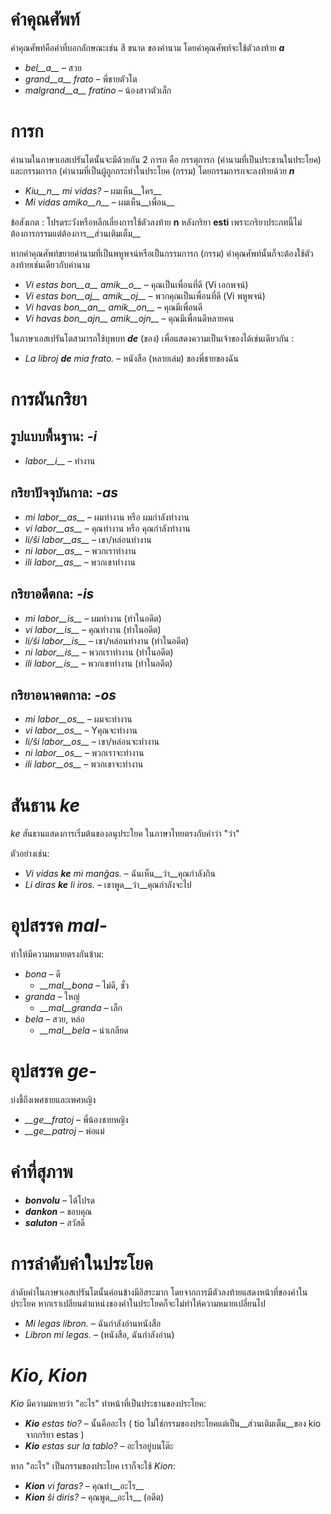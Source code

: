 # คำคุณศัพท์

คำคุณศัพท์คือคำที่บอกลักษณะเช่น สี ขนาด ของคำนาม โดยคำคุณศัพท์จะใช้ตัวลงท้าย *__a__*

- *bel__a__* – สวย
- *grand__a__ frato* – พี่ชายตัวโต
- *malgrand__a__ fratino* – น้องสาวตัวเล็ก

# การก

คำนามในภาษาเอสเปรันโตนั้นจะมีด้วยกัน 2 การก คือ กรรตุการก (คำนามที่เป็นประธานในประโยค) และกรรมการก (คำนามที่เป็นผู้ถูกกระทำในประโยค (กรรม) โดยกรรมการกจะลงท้ายด้วย *__n__*

- *Kiu__n__ mi vidas?* – ผมเห็น__ใคร__
- *Mi vidas amiko__n__* – ผมเห็น__เพื่อน__

ข้อสังเกต : โปรดระวังหรือหลีกเลี่ยงการใช้ตัวลงท้าย __n__ หลังกริยา __esti__ เพราะกริยาประภทนี้ไม่ต้องการกรรมแต่ต้องการ__ส่วนเติมเต็ม__

หากคำคุณศัพท์ขยายคำนามที่เป็นพหูพจน์หรือเป็นกรรมการก (กรรม) คำคุณศัพท์นั้นก็จะต้องใช้ตัวลงท้ายเช่นเดียวกับคำนาม

- *Vi estas bon__a__ amik__o__* – คุณเป็นเพื่อนที่ดี (Vi เอกพจน์)
- *Vi estas bon__aj__ amik__oj__* – พวกคุณเป็นเพื่อนที่ดี (Vi พหูพจน์)
- *Vi havas bon__an__ amik__on__* – คุณมีเพื่อนดี
- *Vi havas bon__ajn__ amik__ojn__* – คุณมีเพื่อนดีหลายคน

ในภาษาเอสเปรันโตสามารถใช้บุพบท *__de__* (ของ) เพื่อแสดงความเป็นเจ้าของได้เช่นเดียวกัน :

- *La libroj __de__ mia frato.* – หนังสือ (หลายเล่ม) ของพี่ชายของฉัน

# การผันกริยา

## รูปแบบพื้นฐาน: *-i*
  
- *labor__i__*          – ทำงาน

## กริยาปัจจุบันกาล: *-as*

- *mi labor__as__*      – ผมทำงาน หรือ ผมกำลังทำงาน
- *vi labor__as__*      – คุณทำงาน หรือ คุณกำลังทำงาน
- *li/ŝi labor__as__*   – เขา/หล่อนทำงาน
- *ni labor__as__*      – พวกเราทำงาน 
- *ili labor__as__*     – พวกเขาทำงาน

## กริยาอดีตกล: *-is*

- *mi labor__is__*      – ผมทำงาน (ทำในอดีต)
- *vi labor__is__*      – คุณทำงาน (ทำในอดีต)
- *li/ŝi labor__is__*   – เขา/หล่อนทำงาน  (ทำในอดีต)
- *ni labor__is__*      – พวกเราทำงาน (ทำในอดีต)
- *ili labor__is__*     – พวกเขาทำงาน (ทำในอดีต)

## กริยาอนาคตกาล: *-os*

- *mi labor__os__*      – ผมจะทำงาน
- *vi labor__os__*      – Yคุณจะทำงาน
- *li/ŝi labor__os__*   – เขา/หล่อนจะทำงาน
- *ni labor__os__*      – พวกเราจะทำงาน
- *ili labor__os__*     – พวกเขาจะทำงาน

# สันธาน *ke*

 *ke* สันธานแสดงการเริ่มต้นของอนุประโยค ในภาษาไทยตรงกับคำว่า "ว่า" 

ตัวอย่างเช่น:

- *Vi vidas __ke__ mi manĝas.* – ฉันเห็น__ว่า__คุณกำลังกิน
- *Li diras __ke__ li iros.* – เขาพูด__ว่า__คุณกำลังจะไป

# อุปสรรค *mal-*

ทำให้มีความหมายตรงกันข้าม:

- *bona* – ดี
  - *__mal__bona* – ไม่ดี, ชั่ว
- *granda* – ใหญ่
  - *__mal__granda* – เล็ก
- *bela* – สวย, หล่อ
  - *__mal__bela* – น่าเกลียด

# อุปสรรค *ge-*

บ่งชี้ถึงเพศชายและเพศหญิง

- *__ge__fratoj* – พี่น้องชายหญิง
- *__ge__patroj* – พ่อแม่

# คำที่สุภาพ

- *__bonvolu__* – ได้โปรด
- *__dankon__* – ขอบคุณ
- *__saluton__* – สวัสดี

# การลำดับคำในประโยค

ลำดับคำในภาษาเอสเปรันโตนั้นค่อนข้างมีอิสระมาก โดยจากการมีตัวลงท้ายแสดงหน้าที่ของคำในประโยค หากเราเปลียนตำแหน่งของคำในประโยคก็จะไม่ทำให้ความหมายเปลี่ยนไป

- *Mi legas libron.* – ฉันกำลังอ่านหนังสือ
- *Libron mi legas.* – (หนังสือ, ฉันกำลังอ่าน)

# *Kio, Kion*

*Kio* มีความมหายว่า "อะไร" ทำหน้าที่เป็นประธานของประโยค:

- *__Kio__ estas tio?* – นั้นคืออะไร ( tio ไม่ใช่กรรมของประโยคแต่เป็น__ส่วนเติมเต็ม__ของ kio จากกริยา estas )
- *__Kio__ estas sur la tablo?* – อะไรอยู่บนโต๊ะ

หาก "อะไร" เป็นกรรมของประโยค เราก็จะใช้ *Kion*:

- *__Kion__ vi faras?* – คุณทำ__อะไร__
- *__Kion__ ŝi diris?* – คุณพูด__อะไร__ (อดีต)

